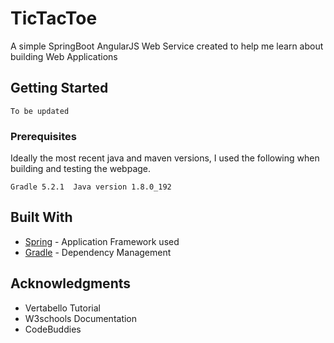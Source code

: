 # TicTacToe

A simple SpringBoot AngularJS Web Service created to help me learn about building Web Applications


## Getting Started

```
To be updated 
```

### Prerequisites

Ideally the most recent java and maven versions, I used the following when building and testing the webpage.

```
Gradle 5.2.1  Java version 1.8.0_192
```

## Built With

* [Spring](https://spring.io/) - Application Framework used
* [Gradle](https://gradle.org/) - Dependency Management


## Acknowledgments

* Vertabello Tutorial
* W3schools Documentation
* CodeBuddies
